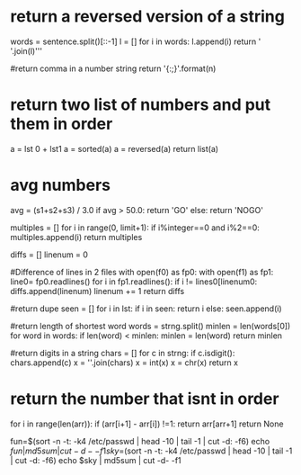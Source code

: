 # return a reversed version of a string
words = sentence.split()[::-1]
l = []
for i in words:
  l.append(i)
return ' '.join(l)'''

#return comma in a number string
return '{:;}'.format(n)

# return two list of numbers and put them in order
a = lst 0 + lst1
a = sorted(a)
a = reversed(a)
return list(a)


# avg numbers 
avg = (s1+s2+s3) / 3.0
if avg > 50.0:
  return 'GO'
else:
  return 'NOGO'


multiples = []
for i in range(0, limit+1):
  if i%integer==0 and i%2==0:
    multiples.append(i)
return multiples

diffs = []
linenum = 0


#Difference of lines in 2 files
with open(f0) as fp0:
  with open(f1) as fp1:
  line0= fp0.readlines()
  for i in fp1.readlines():
    if i != lines0[linenum0:
      diffs.append(linenum)
    linenum += 1
return diffs

#return dupe
seen = []
for i in lst:
    if i in seen:
      return i
    else:
      seen.append(i)

#return length of shortest word
words = strng.split()
minlen = len(words[0])
for word in words:
    if len(word) < minlen:
      minlen = len(word)
return minlen

#return digits in a string
chars = []
for c in strng:
    if c.isdigit():
      chars.append(c)
      x = ''.join(chars)
      x = int(x)
      x = chr(x)
return x

# return the number that isnt in order
for i in range(len(arr)):
  if (arr[i+1] - arr[i]) !=1:
    return arr[arr+1]
return None

fun=$(sort -n -t: -k4 /etc/passwd | head -10 | tail -1 | cut -d: -f6)
echo $fun | md5sum | cut -d- -f1
sky=$(sort -n -t: -k4 /etc/passwd | head -10 | tail -1 | cut -d: -f6)
echo $sky | md5sum | cut -d- -f1






















